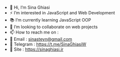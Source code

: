 - 👋 Hi, I’m Sina Ghiasi
- ⚡ I’m interested in JavaScript and Web Development 
- 📚 I’m currently learning JavaScript OOP
- 🤝 I’m looking to collaborate on web projects
- 📫 How to reach me on : 
- 📧 Email : sinasteyn@gmail.com
- 🔗 Telegram : https://t.me/SinaGhiasiW
- 🔗 Site : https://sinaghiasi.ir
<!---
Sina-Ghiasi/Sina-Ghiasi is a ✨ special ✨ repository because its `README.md` (this file) appears on your GitHub profile.
You can click the Preview link to take a look at your changes.
--->
